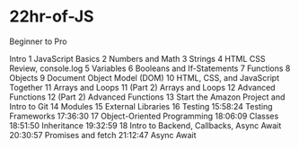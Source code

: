 # 22hr-of-JS
Beginner to Pro

Intro
1 JavaScript Basics
2 Numbers and Math
3 Strings
4 HTML CSS Review, console.log
 5 Variables
6 Booleans and If-Statements
7 Functions
8 Objects
9 Document Object Model (DOM)
10 HTML, CSS, and JavaScript Together
11 Arrays and Loops
11 (Part 2) Arrays and Loops
12 Advanced Functions
12 (Part 2) Advanced Functions
13 Start the Amazon Project and Intro to Git
14 Modules
15 External Libraries
16 Testing
15:58:24 Testing Frameworks
17:36:30 17 Object-Oriented Programming
18:06:09 Classes
18:51:50 Inheritance
19:32:59 18 Intro to Backend, Callbacks, Async Await
20:30:57 Promises and fetch
21:12:47 Async Await
